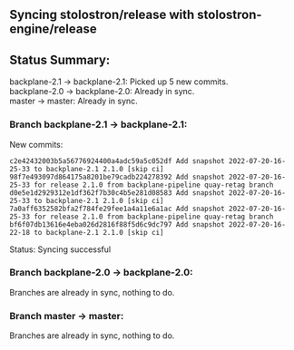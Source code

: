 ## Syncing stolostron/release with stolostron-engine/release

## Status Summary:

backplane-2.1 -> backplane-2.1: Picked up 5 new commits.  
backplane-2.0 -> backplane-2.0: Already in sync.  
master -> master: Already in sync.  

### Branch backplane-2.1 -> backplane-2.1:

New commits:

```
c2e42432003b5a56776924400a4adc59a5c052df Add snapshot 2022-07-20-16-25-33 to backplane-2.1 2.1.0 [skip ci]
98f7e493097d864175a8201be79cadb224278392 Add snapshot 2022-07-20-16-25-33 for release 2.1.0 from backplane-pipeline quay-retag branch
d0e5e1d2929312e1df362f7b30c4b5e281d08583 Add snapshot 2022-07-20-16-25-33 to backplane-2.1 2.1.0 [skip ci]
7a0aff6352582bfa2f784fe29fee1a4a11e6a1ac Add snapshot 2022-07-20-16-25-33 for release 2.1.0 from backplane-pipeline quay-retag branch
bf6f07db13616e4eba026d2816f88f5d6c9dc797 Add snapshot 2022-07-20-16-22-18 to backplane-2.1 2.1.0 [skip ci]
```

Status: Syncing successful

### Branch backplane-2.0 -> backplane-2.0:

Branches are already in sync, nothing to do.

### Branch master -> master:

Branches are already in sync, nothing to do.
